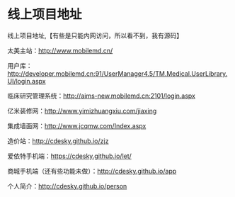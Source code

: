 # 线上项目地址
线上项目地址,【有些是只能内网访问，所以看不到，我有源码】

太美主站：http://www.mobilemd.cn/

用户库：http://developer.mobilemd.cn:91/UserManager4.5/TM.Medical.UserLibrary.UI/login.aspx

临床研究管理系统：http://aims-new.mobilemd.cn:2101/login.aspx

亿米装修网：http://www.yimizhuangxiu.com/jiaxing

集成墙面网：http://www.jcqmw.com/Index.aspx

造价站：http://cdesky.github.io/zjz

爱依特手机端：https://cdesky.github.io/let/

商城手机端（还有些功能未做）：http://cdesky.github.io/app

个人简介：http://cdesky.github.io/person
